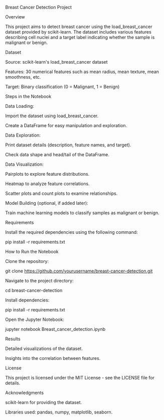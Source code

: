 Breast Cancer Detection Project

Overview

This project aims to detect breast cancer using the load_breast_cancer dataset provided by scikit-learn. The dataset includes various features describing cell nuclei and a target label indicating whether the sample is malignant or benign.

Dataset

Source: scikit-learn's load_breast_cancer dataset

Features: 30 numerical features such as mean radius, mean texture, mean smoothness, etc.

Target: Binary classification (0 = Malignant, 1 = Benign)

Steps in the Notebook

Data Loading:

Import the dataset using load_breast_cancer.

Create a DataFrame for easy manipulation and exploration.

Data Exploration:

Print dataset details (description, feature names, and target).

Check data shape and head/tail of the DataFrame.

Data Visualization:

Pairplots to explore feature distributions.

Heatmap to analyze feature correlations.

Scatter plots and count plots to examine relationships.

Model Building (optional, if added later):

Train machine learning models to classify samples as malignant or benign.

Requirements

Install the required dependencies using the following command:

pip install -r requirements.txt

How to Run the Notebook

Clone the repository:

git clone https://github.com/yourusername/breast-cancer-detection.git

Navigate to the project directory:

cd breast-cancer-detection

Install dependencies:

pip install -r requirements.txt

Open the Jupyter Notebook:

jupyter notebook Breast_cancer_detection.ipynb

Results

Detailed visualizations of the dataset.

Insights into the correlation between features.

License

This project is licensed under the MIT License - see the LICENSE file for details.

Acknowledgments

scikit-learn for providing the dataset.

Libraries used: pandas, numpy, matplotlib, seaborn.

